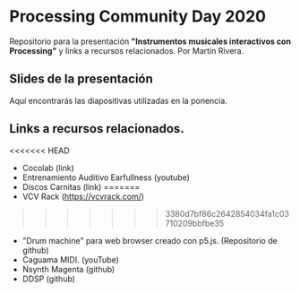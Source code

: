 # Processing Community Day 2020
Repositorio para la presentación **"Instrumentos musicales interactivos con Processing"** y links a recursos relacionados.
Por Martín Rivera.

## Slides de la presentación
Aquí encontrarás las diapositivas utilizadas en la ponencia.

## Links a recursos relacionados.
<<<<<<< HEAD
- Cocolab (link)
- Entrenamiento Auditivo Earfullness (youtube)
- Discos Carnitas (link)
=======
- VCV Rack (https://vcvrack.com/)
>>>>>>> 3380d7bf86c2642854034fa1c03710209bbfbe35
- "Drum machine" para web browser creado con p5.js. (Repositorio de github)
- Caguama MIDI. (youTube)
- Nsynth Magenta (github)
- DDSP (github)

